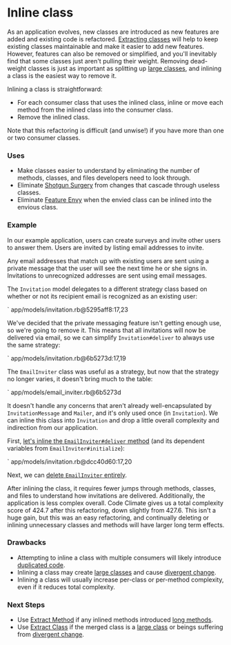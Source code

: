# Inline class

As an application evolves, new classes are introduced as new features are added
and existing code is refactored. [Extracting classes](#extract-class) will help
to keep existing classes maintainable and make it easier to add new features.
However, features can also be removed or simplified, and you'll inevitably find
that some classes just aren't pulling their weight. Removing dead-weight classes
is just as important as splitting up [large classes](#large-class), and inlining
a class is the easiest way to remove it.

Inlining a class is straightforward:

* For each consumer class that uses the inlined class, inline or move each method
  from the inlined class into the consumer class.
* Remove the inlined class.

Note that this refactoring is difficult (and unwise!) if you have more than one
or two consumer classes.

### Uses

* Make classes easier to understand by eliminating the number of methods,
  classes, and files developers need to look through.
* Eliminate [Shotgun Surgery](#shotgun-surgery) from changes that cascade
  through useless classes.
* Eliminate [Feature Envy](#feature-envy) when the envied class can be inlined
  into the envious class.


### Example

In our example application, users can create surveys and invite other users to
answer them. Users are invited by listing email addresses to invite.

Any email addresses that match up with existing users are sent using a private
message that the user will see the next time he or she signs in. Invitations to
unrecognized addresses are sent using email messages.

The `Invitation` model delegates to a different strategy class based on whether
or not its recipient email is recognized as an existing user:

` app/models/invitation.rb@5295aff8:17,23

We've decided that the private messaging feature isn't getting enough use, so
we're going to remove it. This means that all invitations will now be delivered
via email, so we can simplify `Invitation#deliver` to always use the same
strategy:

` app/models/invitation.rb@6b5273d:17,19

The `EmailInviter` class was useful as a strategy, but now that the strategy no
longer varies, it doesn't bring much to the table:

` app/models/email_inviter.rb@6b5273d

It doesn't handle any concerns that aren't already well-encapsulated by
`InvitationMessage` and `Mailer`, and it's only used once (in `Invitation`).  We
can inline this class into `Invitation` and drop a little overall complexity and
indirection from our application.

First, [let's inline the `EmailInviter#deliver`
method](https://github.com/thoughtbot/ruby-science/commit/dcc40d60) (and its
dependent variables from `EmailInviter#initialize`):

` app/models/invitation.rb@dcc40d60:17,20

Next, we can [delete `EmailInviter`
entirely](https://github.com/thoughtbot/ruby-science/commit/bc863108).

After inlining the class, it requires fewer jumps through methods, classes, and
files to understand how invitations are delivered. Additionally, the application
is less complex overall. Code Climate gives us a total complexity score of 424.7
after this refactoring, down slightly from 427.6. This isn't a huge gain, but
this was an easy refactoring, and continually deleting or inlining unnecessary
classes and methods will have larger long term effects.

### Drawbacks

* Attempting to inline a class with multiple consumers will likely introduce
  [duplicated code](#duplicated-code).
* Inlining a class may create [large classes](#large-class) and cause [divergent
  change](#divergent-change).
* Inlining a class will usually increase per-class or per-method complexity,
  even if it reduces total complexity.

### Next Steps

* Use [Extract Method](#extract-method) if any inlined methods introduced [long
  methods](#long-method).
* Use [Extract Class](#extract-class) if the merged class is a [large
  class](#large-class) or beings suffering from [divergent
  change](#divergent-change).
